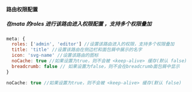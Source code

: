 

#### 路由权限配置 



##### 在mata  的roles 进行该路由进入权限配置 ，支持多个权限叠加

```js
meta: {
  roles: ['admin', 'editor'] //设置该路由进入的权限，支持多个权限叠加
  title: 'title' //设置该路由在侧边栏和面包屑中展示的名字
  icon: 'svg-name' //设置该路由的图标
  noCache: true //如果设置为true，则不会被 <keep-alive> 缓存(默认 false)
  breadcrumb: false // 如果设置为false，则不会在breadcrumb面包屑中显示
}
```

```js
noCache: true //如果设置为true，则不会被 <keep-alive> 缓存(默认 false)
```

